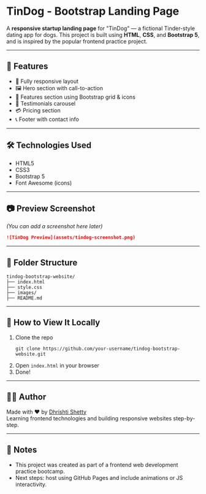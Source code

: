 # TinDog - Bootstrap Landing Page

A **responsive startup landing page** for "TinDog" — a fictional Tinder-style dating app for dogs. This project is built using **HTML**, **CSS**, and **Bootstrap 5**, and is inspired by the popular frontend practice project.

---

## 🌟 Features

- 📱 Fully responsive layout
- 🖼️ Hero section with call-to-action
- 💼 Features section using Bootstrap grid & icons
- 💬 Testimonials carousel
- 💳 Pricing section
- 📞 Footer with contact info

---

## 🛠️ Technologies Used

- HTML5  
- CSS3  
- Bootstrap 5  
- Font Awesome (icons)

---

## 📷 Preview Screenshot

_(You can add a screenshot here later)_

```markdown
![TinDog Preview](assets/tindog-screenshot.png)
```

---

## 📁 Folder Structure

```
tindog-bootstrap-website/
├── index.html
├── style.css
├── images/
├── README.md
```

---

## 🚀 How to View It Locally

1. Clone the repo  
   ```
   git clone https://github.com/your-username/tindog-bootstrap-website.git
   ```
2. Open `index.html` in your browser  
3. Done!

---

## 👩‍💻 Author

Made with ❤️ by [Dhrishti Shetty](https://github.com/dhrishtishetty)  
Learning frontend technologies and building responsive websites step-by-step.

---

## 📌 Notes

- This project was created as part of a frontend web development practice bootcamp.
- Next steps: host using GitHub Pages and include animations or JS interactivity.
